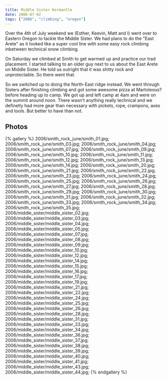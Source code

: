 ```yaml
---
title: Middle Sister Kermantle
date: 2006-07-02
tags: ["2006", "climbing", "oregon"]
---
```

Over the 4th of July weekend we (Esther, Keevin, Matt and I) went over to Eastern Oregon to tackle the Middle Sister.  We had plans to do the "East Arete" as it looked like a super cool line with some easy rock climbing inbetween technical snow climbing.

On Saturday we climbed at Smith to get warmed up and practice our trad placement.  I started talking to an older guy next to us about the East Arete on Middle Sister.  He told us outright that it was shitty rock and unprotectable.  So there went that.

So we switched up to doing the North-East ridge instead.  We went through Sisters after finishing climbing and got some awesome pizza at Martoleous? before heading up to camp.  We got up and left camp at 4am and were on the summit around noon.  There wasn't anything really technical and we definetly had more gear than necessary with pickets, rope, crampons, axes and tools.  But better to have than not.


## Photos 

{% gallery %} 
2006/smith_rock_june/smith_01.jpg;
2006/smith_rock_june/smith_03.jpg;
2006/smith_rock_june/smith_04.jpg;
2006/smith_rock_june/smith_07.jpg;
2006/smith_rock_june/smith_09.jpg;
2006/smith_rock_june/smith_10.jpg;
2006/smith_rock_june/smith_11.jpg;
2006/smith_rock_june/smith_12.jpg;
2006/smith_rock_june/smith_13.jpg;
2006/smith_rock_june/smith_14.jpg;
2006/smith_rock_june/smith_20.jpg;
2006/smith_rock_june/smith_21.jpg;
2006/smith_rock_june/smith_22.jpg;
2006/smith_rock_june/smith_23.jpg;
2006/smith_rock_june/smith_24.jpg;
2006/smith_rock_june/smith_25.jpg;
2006/smith_rock_june/smith_26.jpg;
2006/smith_rock_june/smith_27.jpg;
2006/smith_rock_june/smith_28.jpg;
2006/smith_rock_june/smith_29.jpg;
2006/smith_rock_june/smith_30.jpg;
2006/smith_rock_june/smith_31.jpg;
2006/smith_rock_june/smith_32.jpg;
2006/smith_rock_june/smith_33.jpg;
2006/smith_rock_june/smith_34.jpg;
2006/smith_rock_june/smith_35.jpg;
2006/middle_sister/middle_sister_02.jpg;
2006/middle_sister/middle_sister_03.jpg;
2006/middle_sister/middle_sister_04.jpg;
2006/middle_sister/middle_sister_05.jpg;
2006/middle_sister/middle_sister_07.jpg;
2006/middle_sister/middle_sister_08.jpg;
2006/middle_sister/middle_sister_09.jpg;
2006/middle_sister/middle_sister_10.jpg;
2006/middle_sister/middle_sister_12.jpg;
2006/middle_sister/middle_sister_14.jpg;
2006/middle_sister/middle_sister_15.jpg;
2006/middle_sister/middle_sister_16.jpg;
2006/middle_sister/middle_sister_17.jpg;
2006/middle_sister/middle_sister_19.jpg;
2006/middle_sister/middle_sister_21.jpg;
2006/middle_sister/middle_sister_22.jpg;
2006/middle_sister/middle_sister_24.jpg;
2006/middle_sister/middle_sister_25.jpg;
2006/middle_sister/middle_sister_26.jpg;
2006/middle_sister/middle_sister_28.jpg;
2006/middle_sister/middle_sister_31.jpg;
2006/middle_sister/middle_sister_33.jpg;
2006/middle_sister/middle_sister_34.jpg;
2006/middle_sister/middle_sister_36.jpg;
2006/middle_sister/middle_sister_37.jpg;
2006/middle_sister/middle_sister_38.jpg;
2006/middle_sister/middle_sister_39.jpg;
2006/middle_sister/middle_sister_40.jpg;
2006/middle_sister/middle_sister_41.jpg;
2006/middle_sister/middle_sister_43.jpg;
2006/middle_sister/middle_sister_44.jpg;
{% endgallery %}
